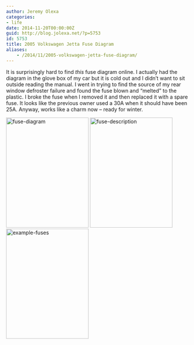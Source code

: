 ```yaml
---
author: Jeremy Olexa
categories:
- life
date: 2014-11-20T00:00:00Z
guid: http://blog.jolexa.net/?p=5753
id: 5753
title: 2005 Volkswagen Jetta Fuse Diagram
aliases:
    - /2014/11/2005-volkswagen-jetta-fuse-diagram/
---
```


It is surprisingly hard to find *this* fuse diagram online. I actually had the diagram in the glove box of my car but it is cold out and I didn&#8217;t want to sit outside reading the manual. I went in trying to find the source of my rear window defroster failure and found the fuse blown and &#8220;melted&#8221; to the plastic. I broke the fuse when I removed it and then replaced it with a spare fuse. It looks like the previous owner used a 30A when it should have been 25A. Anyway, works like a charm now &#8211; ready for winter.

<img src="https://blog.jolexa.net/wp-content/uploads/2014/11/fuse-diagram-e1416078705595-225x300.jpg" alt="fuse-diagram" width="225" height="300" class="alignleft size-medium wp-image-5757" />  
<img src="https://blog.jolexa.net/wp-content/uploads/2014/11/fuse-description-e1416078689906-225x300.jpg" alt="fuse-description" width="225" height="300" class="alignleft size-medium wp-image-5756" />  
<img src="https://blog.jolexa.net/wp-content/uploads/2014/11/example-fuses-e1416078676332-225x300.jpg" alt="example-fuses" width="225" height="300" class="alignleft size-medium wp-image-5755" />